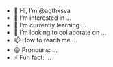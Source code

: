 - 👋 Hi, I’m @agthksva
- 👀 I’m interested in ...
- 🌱 I’m currently learning ...
- 💞️ I’m looking to collaborate on ...
- 📫 How to reach me ...
- 😄 Pronouns: ...
- ⚡ Fun fact: ...

<!---
agthksva/agthksva is a ✨ special ✨ repository because its `README.md` (this file) appears on your GitHub profile.
You can click the Preview link to take a look at your changes.
--->
